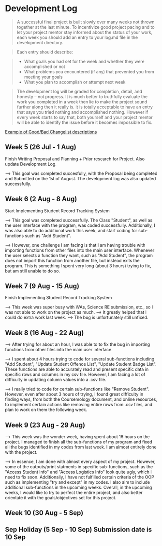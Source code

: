 # Development Log
> A successful final project is built slowly over many weeks not thrown together at the last minute. To incentivize good project pacing and to let your project mentor stay informed about the status of your work, each week you should add an entry to your log.md file in the development directory.

> Each entry should describe:

> - What goals you had set for the week and whether they were accomplished or not
> - What problems you encountered (if any) that prevented you from meeting your goals
> - What you plan to accomplish or attempt next week

> The development log will be graded for completion, detail, and honesty – not progress. It is much better to truthfully evaluate the work you completed in a week then lie to make the project sound further along then it really is. It is totally acceptable to have an entry that says you tried nothing and accomplished nothing. However if every week starts to say that, both yourself and your project mentor will be able to identify the issue before it becomes impossible to fix.

[Example of Good/Bad Changelist descriptions](https://google.github.io/eng-practices/review/developer/cl-descriptions.html)

## Week 5 (26 Jul - 1 Aug)

Finish Writing Proposal and Planning + Prior research for Project. Also update Development Log. 

--> This goal was completed succesfully, with the Proposal being completed and Submitted on the 1st of August. The development log was also updated successfully. 

## Week 6 (2 Aug - 8 Aug)

Start Implementing Student Record Tracking System

--> This goal was completed successfully. The Class "Student", as well as the user interface with the program, was coded successfully. Additionally, I was also able to do additional work this week, and start coding for sub-functions such as "Add Student". 

--> However, one challenge I am facing is that I am having trouble with importing functions from other files into the main user interface. Whenever the user selects a function they want, such as "Add Student", the program does not import this function from another file, but instead exits the program. This is something I spent very long (about 3 hours) trying to fix, but am still unable to do so. 

## Week 7 (9 Aug - 15 Aug)

Finish Implementing Student Record Tracking System

--> This week was super busy with WAs, Science RE submission, etc., so I was not able to work on the project as much. 
--> It greatly helped that I could do extra work last week.
--> The bug is unfortunately still unfixed. 

## Week 8 (16 Aug - 22 Aug)

--> After trying for about an hour, I was able to to fix the bug in importing functions from other files into the main user interface. 

--> I spent about 4 hours trying to code for several sub-functions including "Add Student", "Update Student Offence List", "Update Student Badge List". These functions are able to accurately read and present specific data in specific rows and columns in my csv file. However, I am facing a lot of difficulty in updating column values into a .csv file.  

--> I really tried to code for certain sub-functions like "Remove Student". However, even after about 3 hours of trying, I found great difficulty in finding ways, from both the Coursemology document, and online resources, to implement certain actions like removing entire rows from .csv files, and plan to work on them the following week. 

## Week 9 (23 Aug - 29 Aug)

--> This week was the wonder week, having spent about 16 hours on the project. I managed to finish all the sub-functions of my program and fixed all the bugs identified in my codes from last week. I am almost entirely done with the project. 

--> In essence, I am done with almost every aspect of my project. However, some of the outputs/print statments in specific sub-functions, such as the "Access Student Info" and "Access Logistics Info" look quite ugly, which I need to fix soon. Additionally, I have not fulfilled certain criteria of the OOP such as implementing "try and except" in my codes. I also aim to include additional sub-functions in the upcoming weeks. Overall, in the upcoming weeks, I would like to try to perfect the entire project, and also better orientate it with the goals/objectives set for this project.

## Week 10 (30 Aug - 5 Sep)

## Sep Holiday (5 Sep - 10 Sep) **Submission date is 10 Sep**
